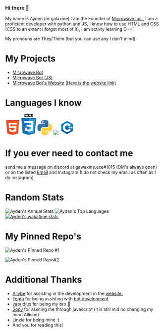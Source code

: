 ### Hi there 👋
My name is Ayden (or galaxine) I am the Founder of [Microwave Inc.](https://github.com/microwave-inc), I am a proficient developer with python and JS, I know how to use HTML and CSS (CSS to an extent I forgot most of it), I am activly learning C++!

My pronouns are They/Them (but you can use any I don't mind)

# My Projects
- [Microwave Bot](https://github.com/microwave-inc/microwave)
- [Microwave Bot (JS)](https://github.com/microwave-inc/microwave.js)
- [Microwave Bot's Website](https://github.com/microwave-inc/microwave-website) [(Here is the website link)](https://microwavebot.tech)

# Languages I know

<img src="https://raw.githubusercontent.com/Allybe/Allybe/main/photos/html.png" width="48"> <img src="https://github.com/Allybe/Allybe/blob/main/photos/css.png?raw=true" width="48"> <img src="https://raw.githubusercontent.com/Allybe/Allybe/main/photos/python.png" width="48"> <img src="https://user-images.githubusercontent.com/67673392/150631873-e446b0b7-2095-4898-8ae1-a4042c247ba9.png" width="48"> 
<img src="https://github.com/galaxine-senpai/galaxine-senpai/blob/main/photos/cpp.png?raw=true" width="48">

# If you ever need to contact me

send me a message on discord at gawaxine.exe#1015 (DM's always open) or on the listed <a href="mailto:insta.is.good1234@gmail.com">Email</a> and Instagram (I do not check my email as often as I do instagram)


# Random Stats
![Ayden's Annual Stats](https://github-stats-galaxine-senpai.vercel.app/api?username=galaxine-senpai&theme=synthwave&show_icons=true)
![Ayden's Top Languages](https://github-stats-galaxine-senpai.vercel.app/api/top-langs/?username=galaxine-senpai&theme=synthwave)
[![Ayden's wakatime stats](https://github-stats-galaxine-senpai.vercel.app/api/wakatime?username=galaxinesenpai&theme=synthwave)](https://github.com/anuraghazra/github-readme-stats)

# My Pinned Repo's

![Ayden's Pinned Repo #1](https://github-stats-galaxine-senpai.vercel.app/api/pin/?username=microwave-inc&repo=microwave.js&theme=synthwave&show_owner=true)

![Ayden's Pinned Repo#2](https://github-stats-galaxine-senpai.vercel.app/api/pin/?username=microwave-inc&repo=microwave-website&theme=synthwave&show_owner=true)

# Additional Thanks

- [Allybe](https://github.com/Allybe) for assisting in the development in the [website.](https://github.com/galaxine-senpai/microwave-website)
- [Fonta](https://github.com/Fonta22) for being assisting with [bot development](https://github.com/galaxine-senpai/microwave)
- [yapudjus](https://github.com/yapudjus) for being my bro 🙂
- [Sopy](https://github.com/sopyb) for assiting me through javascript (it is still mid no changing my mind Allison)
- Linzie for being mine :)
- And you for reading this!
